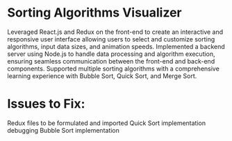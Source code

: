 # Sorting Algorithms Visualizer 

Leveraged React.js and Redux on the front-end to create an interactive and responsive user interface allowing users to select and customize sorting algorithms, input data sizes, and animation speeds.
Implemented a backend server using Node.js to handle data processing and algorithm execution, ensuring seamless communication between the front-end and back-end components.
Supported multiple sorting algorithms with a comprehensive learning experience with Bubble Sort, Quick Sort, and Merge Sort.

# Issues to Fix:

Redux files to be formulated and imported
Quick Sort implementation debugging
Bubble Sort implementation
